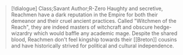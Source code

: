 >[!dialogue] Class;Savant Author;R-Zero
>Haughty and secretive, Reachmen have a dark reputation in the Empire for both their demeanor and their cruel ancient practices. Called "Witchmen of the Reach", they are indeed masters of witchcraft and obscure hedge-wizardry which would baffle any academic mage. Despite the shared blood, Reachmen don't feel kingship towards their [[Breton]] cousins and have historically strived for political and cultural independence.





